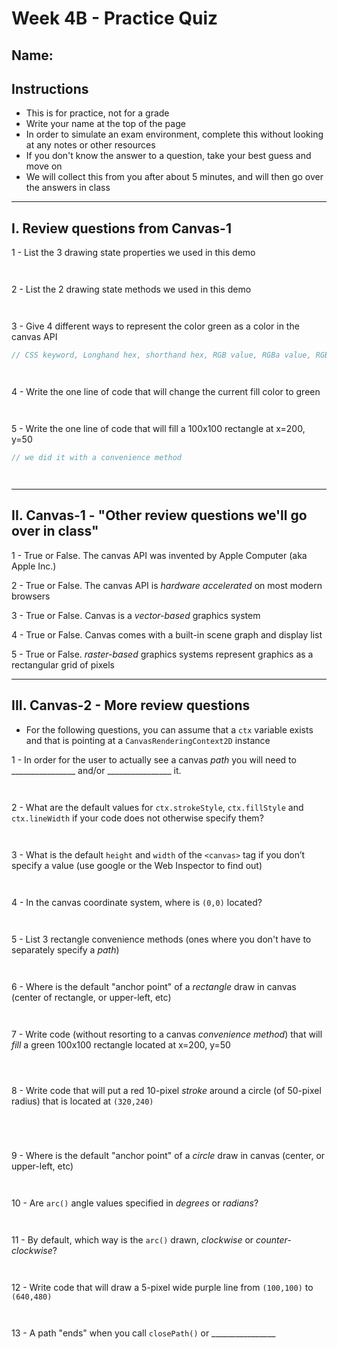 # Week 4B - Practice Quiz

## Name:

## Instructions
- This is for practice, not for a grade
- Write your name at the top of the page
- In order to simulate an exam environment, complete this without looking at any notes or other resources
- If you don't know the answer to a question, take your best guess and move on
- We will collect this from you after about 5 minutes, and will then go over the answers in class

---

## I. Review questions from Canvas-1

1 - List the 3 drawing state properties we used in this demo

```


```

2 - List the 2 drawing state methods we used in this demo

```


```

3 - Give 4 different ways to represent the color green as a color in the canvas API

```js
// CSS keyword, Longhand hex, shorthand hex, RGB value, RGBa value, RGB percentage




```

4 - Write the one line of code that will change the current fill color to green

```


```

5 - Write the one line of code that will fill a 100x100 rectangle at x=200, y=50

```js
// we did it with a convenience method




```

---

## II. Canvas-1 - "Other review questions we'll go over in class"
1 - True or False. The canvas API was invented by Apple Computer (aka Apple Inc.)

2 - True or False. The canvas API is *hardware accelerated* on most modern browsers

3 - True or False. Canvas is a *vector-based* graphics system

4 - True or False. Canvas comes with a built-in scene graph and display list

5 - True or False. *raster-based* graphics systems represent graphics as a rectangular grid of pixels


---

## III. Canvas-2 - More review questions

- For the following questions, you can assume that a `ctx` variable exists and that is pointing at a `CanvasRenderingContext2D` instance

1 - In order for the user to actually see a canvas *path* you will need to ________________ and/or ________________ it.

```


```

2 - What are the default values for `ctx.strokeStyle`, `ctx.fillStyle` and `ctx.lineWidth` if your code does not otherwise specify them?

```


```

3 - What is the default `height` and `width` of the `<canvas>` tag if you don’t specify a value (use google or the Web Inspector to find out)

```


```

4 - In the canvas coordinate system, where is `(0,0)` located?


```


```

5 - List 3 rectangle convenience methods (ones where you don't have to separately specify a *path*)


```


```

6 - Where is the default "anchor point" of a *rectangle* draw in canvas (center of rectangle, or upper-left, etc)

```


```

7 - Write code (without resorting to a canvas *convenience method*) that will *fill* a green 100x100 rectangle located at x=200, y=50

```



```

8 - Write code that will put a red 10-pixel *stroke* around a circle (of 50-pixel radius) that is located at `(320,240)`

```




```

9 - Where is the default "anchor point" of a *circle* draw in canvas (center, or upper-left, etc)

```


```

10 - Are `arc()` angle values specified in *degrees* or *radians*?

```


```

11 - By default, which way is the `arc()` drawn, *clockwise* or *counter-clockwise*?

```


```

12 - Write code that will draw a 5-pixel wide purple line from `(100,100)` to `(640,480)`

```


```

13 - A path "ends" when you call `closePath()` or ________________

```


```
